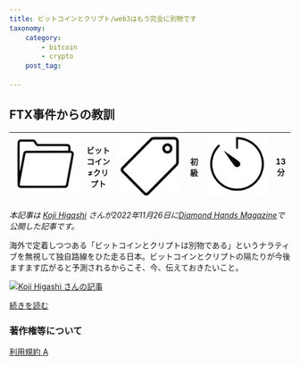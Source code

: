 ```yaml
---
title: ビットコインとクリプト/web3はもう完全に別物です
taxonomy:
    category:
        - bitcoin
        - crypto
    post_tag:

---
```


## FTX事件からの教訓

|  ![Category](/_images/category.png)  |  ビットコイン≠クリプト |  ![Tag](/_images/tag.png)  | 初級  | ![Time](/_images/timer.png)  |  13分  |
| ---- | ---- | ---- | ---- | ---- | ---- |

*本記事は [Koji Higashi](https://twitter.com/Coin_and_Peace) さんが2022年11月26日に[Diamond Hands Magazine](https://diamondhandscommunity.substack.com/)で公開した記事です。*

海外で定着しつつある「ビットコインとクリプトは別物である」というナラティブを無視して独自路線をひた走る日本。ビットコインとクリプトの隔たりが今後ますます広がると予測されるからこそ、今、伝えておきたいこと。

[![Koji Higashi さんの記事](/_images/bitcoin_and_crypto-web3_are_completely_different_2.png)](https://diamondhandscommunity.substack.com/p/web3ftx)

[続きを読む](https://diamondhandscommunity.substack.com/p/web3ftx)


### 著作権等について
[利用規約 A](http://lostinbitcoin.jp.testrs.jp/staging/copyright/#uaa)
